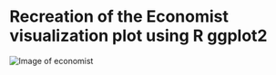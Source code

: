 # Recreation of the Economist visualization plot using R ggplot2
![Image of economist](https://github.com/khaophuthaipch/ggplot2-visualization/blob/master/Screen%20Shot%202019-03-05%20at%2010.35.22%20PM.png
      )
